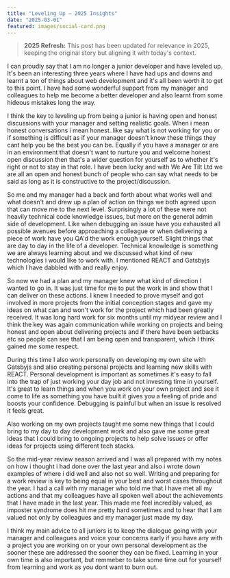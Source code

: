 ```yaml
---
title: "Leveling Up – 2025 Insights"
date: "2025-03-01"
featured: images/social-card.png
---
```


> **2025 Refresh:** This post has been updated for relevance in 2025, keeping the original story but aligning it with today's context.


I can proudly say that I am no longer a junior developer and have leveled up. It's been an interesting three years where I have had ups and downs and learnt a ton of things about web development and it's all been worth it to get to this point. I have had some wonderful support from my manager and colleagues to help me become a better developer and also learnt from some hideous mistakes long the way.

I think the key to leveling up from being a junior is having open and honest discussions with your manager and setting realistic goals. When i mean honest conversations i mean honest..like say what is not working for you or if something is difficult as if your manager doesn't know these things they cant help you be the best you can be. Equally if you have a manager or are in an environment that doesn't want to nurture you and welcome honest open discussion then that's a wider question for yourself as to whether it's right or not to stay in that role. I have been lucky and with We Are Tilt Ltd we are all an open and honest bunch of people who can say what needs to be said as long as it is constructive to the project/discussion.

So me and my manager had a back and forth about what works well and what doesn't and drew up a plan of action on things we both agreed upon that can move me to the next level. Surprisingly a lot of these were not heavily technical code knowledge issues, but more on the general admin side of development. Like when debugging an issue have you exhausted all possible avenues before approaching a colleague or when delivering a piece of work have you QA'd the work enough yourself. Slight things that are day to day in the life of a developer. Technical knowledge is something we are always learning about and we discussed what kind of new technologies i would like to work with. I mentioned REACT and Gatsbyjs which I have dabbled with and really enjoy.

So now we had a plan and my manager knew what kind of direction I wanted to go in. It was just time for me to put the work in and show that I can deliver on these actions. I knew I needed to prove myself and got involved in more projects from the initial conception stages and gave my ideas on what can and won't work for the project which had been greatly received. It was long hard work for six months until my midyear review and I think the key was again communication while working on projects and being honest and open about delivering projects and if there have been setbacks etc so people can see that I am being open and transparent, which I think gained me some respect. 

During this time I also work personally on developing my own site with Gatsbyjs and also creating personal projects and learning new skills with REACT. Personal development is important as sometimes it's easy to fall into the trap of just working your day job and not investing time in yourself. It's great to learn things and when you work on your own project and see it come to life as something you have built it gives you a feeling of pride and boosts your confidence. Debugging is painful but when an issue is resolved it feels great.

Also working on my own projects taught me some new things that I could bring to my day to day development work and also gave me some great ideas that I could bring to ongoing projects to help solve issues or offer ideas for projects using different tech stacks.

So the mid-year review season arrived and I was all prepared with my notes on how i thought i had done over the last year and also i wrote down examples of where i did well and also not so well. Writing and preparing for a work review is key to being equal in your best and worst cases throughout the year. I had a call with my manager who told me that I have met all my actions and that my colleagues have all spoken well about the achievements that I have made in the last year. This made me feel incredibly valued, as imposter syndrome does hit me pretty hard sometimes and to hear that I am valued not only by colleagues and my manager just made my day.

I think my main advice to all juniors is to keep the dialogue going with your manager and colleagues and voice your concerns early if you have any with a project you are working on or your own personal development as the sooner these are addressed the sooner they can be fixed. Learning in your own time is also important, but remmeber to take some time out for yourself from learning and work as you dont want to burn out.




